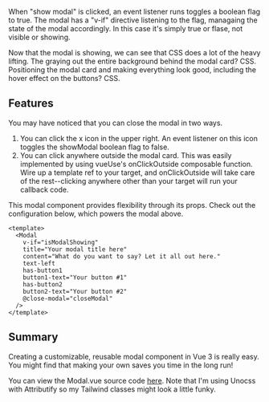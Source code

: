 When "show modal" is clicked, an event listener runs toggles a boolean flag to true. The modal has a "v-if" directive listening to the flag, managaing the state of the modal accordingly. In this case it's simply true or flase, not visible or showing.

Now that the modal is showing, we can see that CSS does a lot of the heavy lifting. The graying out the entire background behind the modal card? CSS. Positioning the modal card and making everything look good, including the hover effect on the buttons? CSS.

## Features

You may have noticed that you can close the modal in two ways.
1. You can click the x icon in the upper right. An event listener on this icon toggles the showModal boolean flag to false.
2. You can click anywhere outside the modal card. This was easily implemented by using vueUse's  onClickOutside composable function. Wire up a template ref to your target, and onClickOutside will take care of the rest--clicking anywhere other than your target will run your callback code.

This modal component provides flexibility through its props. Check out the configuration below, which powers the modal above.

```vue
<template>
  <Modal
    v-if="isModalShowing"
    title="Your modal title here"
    content="What do you want to say? Let it all out here."
    text-left
    has-button1
    button1-text="Your button #1"
    has-button2
    button2-text="Your button #2"
    @close-modal="closeModal"
  />
</template>
```

## Summary

Creating a customizable, reusable modal component in Vue 3 is really easy. You might find that making your own saves you time in the long run!

You can view the Modal.vue source code [here](https://gist.github.com/Danny-Devs/b82ebb849767b034485783cab182e65c). Note that I'm using Unocss with Attributify so my Tailwind classes might look a little funky.

<br />
<br />
<br />



